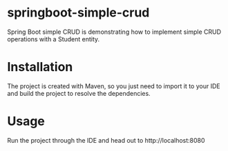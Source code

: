 # springboot-simple-crud
Spring Boot simple CRUD is demonstrating how to implement simple CRUD operations with a Student entity.
# Installation
The project is created with Maven, so you just need to import it to your IDE and build the project to resolve the dependencies.
# Usage
Run the project through the IDE and head out to http://localhost:8080
